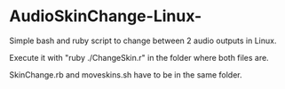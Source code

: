 # AudioSkinChange-Linux-
Simple bash and ruby script to change between 2 audio outputs in Linux.

Execute it with "ruby ./ChangeSkin.r" in the folder where both files are.

SkinChange.rb and moveskins.sh have to be in the same folder.
